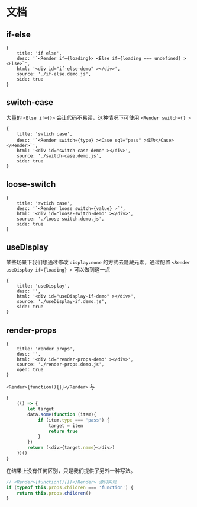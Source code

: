 # 文档


## if-else

````code
{
    title: 'if else',
    desc: '`<Render if={loading}> <Else if={loading === undefined} > <Else>`',
    html: '<div id="if-else-demo" ></div>',
    source: './if-else.demo.js',
    side: true
}
````

## switch-case

大量的 `<Else if={}>` 会让代码不易读，这种情况下可使用 `<Render switch={} >`

````code
{
    title: 'swtich case',
    desc: '`<Render switch={type} ><Case eql="pass" >成功</Case></Render>`',
    html: '<div id="switch-case-demo" ></div>',
    source: './switch-case.demo.js',
    side: true
}
````

## loose-switch

````code
{
    title: 'swtich case',
    desc: '`<Render loose switch={value} >`',
    html: '<div id="loose-switch-demo" ></div>',
    source: './loose-switch.demo.js',
    side: true
}
````

## useDisplay

某些场景下我们想通过修改 `display:none` 的方式去隐藏元素，通过配置 `<Render useDisplay if={loading} >` 可以做到这一点

````code
{
    title: 'useDisplay',
    desc: '',
    html: '<div id="useDisplay-if-demo" ></div>',
    source: './useDisplay-if.demo.js',
    side: true
}
````

## render-props

````code
{
    title: 'render props',
    desc: '',
    html: '<div id="render-props-demo" ></div>',
    source: './render-props.demo.js',
    open: true
}
````

`<Render>{function(){}}</Render>` 与

```js
{
    (() => {
        let target
        data.some(function (item){
            if (item.type === 'pass') {
                target = item
                return true
            }
        })
        return (<div>{target.name}</div>)
    })()
}
```

在结果上没有任何区别，只是我们提供了另外一种写法。

```js
// <Render>{function(){}}</Render> 源码实现
if (typeof this.props.children === 'function') {
    return this.props.children()
}
```
